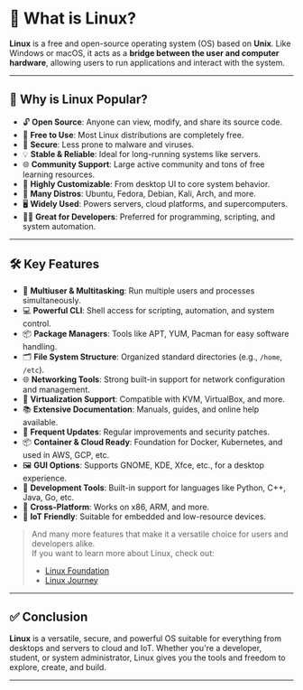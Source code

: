 # 🐧 What is Linux?

**Linux** is a free and open-source operating system (OS) based on **Unix**. Like Windows or macOS, it acts as a **bridge between the user and computer hardware**, allowing users to run applications and interact with the system.

---

## 🚀 Why is Linux Popular?

- 🔓 **Open Source**: Anyone can view, modify, and share its source code.  
- 💸 **Free to Use**: Most Linux distributions are completely free.  
- 🔐 **Secure**: Less prone to malware and viruses.  
- 💡 **Stable & Reliable**: Ideal for long-running systems like servers.  
- 🌐 **Community Support**: Large active community and tons of free learning resources.  
- 🎨 **Highly Customizable**: From desktop UI to core system behavior.  
- 🧩 **Many Distros**: Ubuntu, Fedora, Debian, Kali, Arch, and more.  
- 🖥️ **Widely Used**: Powers servers, cloud platforms, and supercomputers.  
- 👨‍💻 **Great for Developers**: Preferred for programming, scripting, and system automation.  

---

## 🛠️ Key Features

- 👥 **Multiuser & Multitasking**: Run multiple users and processes simultaneously.  
- 💻 **Powerful CLI**: Shell access for scripting, automation, and system control.  
- 📦 **Package Managers**: Tools like APT, YUM, Pacman for easy software handling.  
- 🗂️ **File System Structure**: Organized standard directories (e.g., `/home`, `/etc`).  
- 🌐 **Networking Tools**: Strong built-in support for network configuration and management.  
- 🧪 **Virtualization Support**: Compatible with KVM, VirtualBox, and more.  
- 📚 **Extensive Documentation**: Manuals, guides, and online help available.  
- 🔄 **Frequent Updates**: Regular improvements and security patches.  
- 📦 **Container & Cloud Ready**: Foundation for Docker, Kubernetes, and used in AWS, GCP, etc.  
- 🖼️ **GUI Options**: Supports GNOME, KDE, Xfce, etc., for a desktop experience.  
- 🧰 **Development Tools**: Built-in support for languages like Python, C++, Java, Go, etc.  
- 🧠 **Cross-Platform**: Works on x86, ARM, and more.  
- 📡 **IoT Friendly**: Suitable for embedded and low-resource devices.  

> And many more features that make it a versatile choice for users and developers alike.  
> If you want to learn more about Linux, check out:  
> - [Linux Foundation](https://www.linuxfoundation.org/)  
> - [Linux Journey](https://linuxjourney.com/)

---

## ✅ Conclusion

**Linux** is a versatile, secure, and powerful OS suitable for everything from desktops and servers to cloud and IoT. Whether you're a developer, student, or system administrator, Linux gives you the tools and freedom to explore, create, and build.

---
